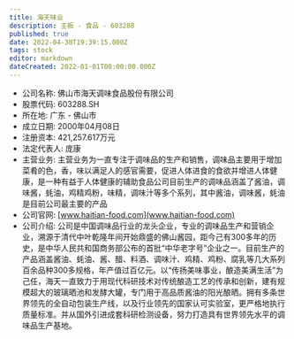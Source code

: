 ```yaml
---
title: 海天味业
description: 主板 - 食品 - 603288
published: true
date: 2022-04-30T19:39:15.000Z
tags: stock
editor: markdown
dateCreated: 2022-01-01T00:00:00.000Z
---
```


- 公司名称: 佛山市海天调味食品股份有限公司
- 股票代码: 603288.SH
- 所在地: 广东 - 佛山市
- 成立日期: 2000年04月08日
- 注册资本: 421,257.617万元
- 法定代表人: 庞康
- 主营业务: 主营业务为一直专注于调味品的生产和销售，调味品主要用于增加菜肴的色，香，味以满足人的感官需要，促进人体进食的食欲并增进人体健康，是一种有益于人体健康的辅助食品公司目前生产的调味品涵盖了酱油，调味酱，蚝油，鸡精鸡粉，味精，调味汁等多个系列，其中酱油，调味酱，蚝油是目前公司最主要的产品
- 公司官网: [www.haitian-food.com](www.haitian-food.com)
- 公司介绍: 公司是中国调味品行业的龙头企业，专业的调味品生产和营销企业，溯源于清代中叶乾隆年间开始鼎盛的佛山酱园，距今己有300多年的历史，是中华人民共和国商务部公布的首批“中华老字号”企业之一。目前生产的产品涵盖酱油、蚝油、酱、醋、料酒、调味汁、鸡精、鸡粉、腐乳等几大系列百余品种300多规格，年产值过百亿元。以“传扬美味事业，酿造美满生活”为己任，海天一直致力于用现代科研技术对传统酿造工艺的传承和创新，建有规模超大的玻璃晒池和发酵大罐，专门用于高品质酱油的阳光酿晒。拥有多条世界领先的全自动包装生产线，以及行业领先的国家认可实验室，更严格地执行质量标准。并从国外引进成套科研检测设备，努力打造具有世界领先水平的调味品生产基地。


